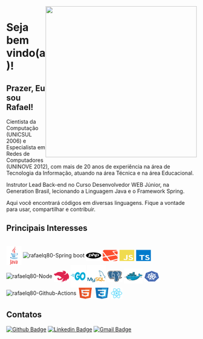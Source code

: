 <img align="right" width="400" height="400" src="https://github.com/rafaelq80/rafaelq80/blob/main/code.svg">

<h1>Seja bem vindo(a)!</h1>

<h2>Prazer, Eu sou Rafael! </h2>

Cientista da Computação (UNICSUL 2006) e Especialista em Redes de Computadores (UNINOVE 2012), com mais de 20 anos de experiência na área de Tecnologia da Informação, atuando na área Técnica e na área Educacional.

Instrutor Lead Back-end no Curso Desenvolvedor WEB Júnior, na Generation Brasil, lecionando a Linguagem Java e o Framework Spring. 

Aqui você encontrará códigos em diversas linguagens. Fique a vontade para usar, compartilhar e contribuir.

<h2>Principais Interesses</h2>

<div style="display: inline_block"><br>
    <img align="center" alt="rafaelq80-Java" height="50" width="40" src="https://raw.githubusercontent.com/devicons/devicon/master/icons/java/java-original-wordmark.svg"/>
    <img align="center" alt="rafaelq80-Spring boot" height="30" width="40" src="https://img.icons8.com/color/48/000000/spring-logo.png"/>
    <img align="center" alt="rafaelq80-php" height="30" width="40" src="https://raw.githubusercontent.com/devicons/devicon/master/icons/php/php-plain.svg">
    <img align="center" alt="rafaelq80-Laravel" height="30" width="40" src="https://raw.githubusercontent.com/devicons/devicon/master/icons/laravel/laravel-plain.svg">
    <img align="center" alt="rafaelq80-JS" height="30" width="40" src="https://raw.githubusercontent.com/devicons/devicon/master/icons/javascript/javascript-plain.svg">
    <img align="center" alt="rafaelq80-TS" height="30" width="40" src="https://raw.githubusercontent.com/devicons/devicon/master/icons/typescript/typescript-plain.svg">
    <img align="center" alt="rafaelq80-Node" height="30" width="40" src="https://img.icons8.com/fluency/48/000000/node-js.png"/>
    <img align="center" alt="rafaelq80-NestJS" height="30" width="40" src="https://raw.githubusercontent.com/devicons/devicon/master/icons/nestjs/nestjs-plain.svg">
     <img align="center" alt="rafaelq80-Golang" height="60" width="40" src="https://github.com/devicons/devicon/blob/master/icons/go/go-original-wordmark.svg">
    <img align="center" alt="rafaelq80-MySQl" height="60" width="50" src="https://raw.githubusercontent.com/devicons/devicon/master/icons/mysql/mysql-original-wordmark.svg"/>
    <img align="center" alt="rafaelq80-PostgreSQL" height="30" width="40" src="https://raw.githubusercontent.com/devicons/devicon/master/icons/postgresql/postgresql-original.svg">
    <img align="center" alt="rafaelq80-Docker" height="40" width="50" src="https://raw.githubusercontent.com/devicons/devicon/master/icons/docker/docker-original.svg">
    <img align="center" alt="rafaelq80-Kubernetes" height="30" width="40" src="https://raw.githubusercontent.com/devicons/devicon/master/icons/kubernetes/kubernetes-plain.svg">
    <img align="center" alt="rafaelq80-Github-Actions" height="30" width="30" src="https://i.imgur.com/e9u3hVp.png">
    <img align="center" alt="rafaelq80-HTML" height="30" width="40" src="https://raw.githubusercontent.com/devicons/devicon/master/icons/html5/html5-original.svg">
    <img align="center" alt="rafaelq80-CSS" height="30" width="40" src="https://raw.githubusercontent.com/devicons/devicon/master/icons/css3/css3-original.svg">
    <img align="center" alt="rafaelq80-React" height="30" width="30" src="https://raw.githubusercontent.com/devicons/devicon/master/icons/react/react-original.svg">
<div> 

<h2>Contatos</h2>

[![Github Badge](https://img.shields.io/badge/-Github-000?style=flat-square&logo=Github&logoColor=white&link=link_do_seu_perfil_no_github)](https://github.com/rafaelq80)
[![Linkedin Badge](https://img.shields.io/badge/-LinkedIn-blue?style=flat-square&logo=Linkedin&logoColor=white&link=link_do_seu_perfil_no_linkedin)](https://www.linkedin.com/in/rafaelproinfo/)
[![Gmail Badge](https://img.shields.io/badge/-Gmail-c14438?style=flat-square&logo=Gmail&logoColor=white&link=mailto:seu_email)](mailto:rafaelproinfo@gmail.com)
